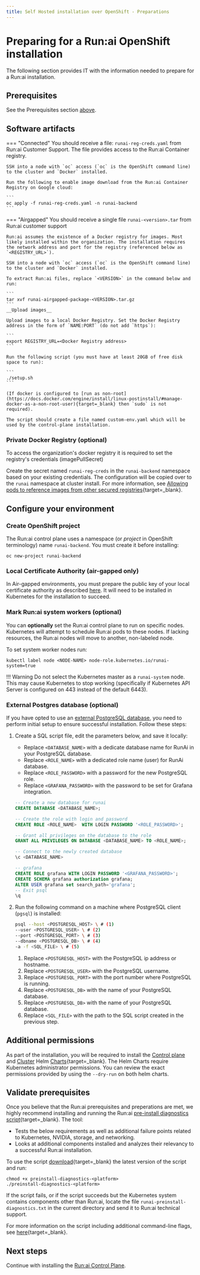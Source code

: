 ```yaml
---
title: Self Hosted installation over OpenShift - Preparations
---
```

# Preparing for a Run:ai OpenShift installation

The following section provides IT with the information needed to prepare for a Run:ai installation.

## Prerequisites
See the Prerequisites section [above](prerequisites.md).

## Software artifacts

=== "Connected"
    You should receive a file: `runai-reg-creds.yaml` from Run:ai Customer Support. The file provides access to the Run:ai Container registry.

    SSH into a node with `oc` access (`oc` is the OpenShift command line) to the cluster and `Docker` installed.

    Run the following to enable image download from the Run:ai Container Registry on Google cloud:

    ```
    oc apply -f runai-reg-creds.yaml -n runai-backend
    ```

=== "Airgapped"
    You should receive a single file `runai-<version>.tar` from Run:ai customer support

    Run:ai assumes the existence of a Docker registry for images. Most likely installed within the organization. The installation requires the network address and port for the registry (referenced below as `<REGISTRY_URL>`). 

    SSH into a node with `oc` access (`oc` is the OpenShift command line) to the cluster and `Docker` installed.

    To extract Run:ai files, replace `<VERSION>` in the command below and run: 

    ```
    tar xvf runai-airgapped-package-<VERSION>.tar.gz
    ```
    __Upload images__

    Upload images to a local Docker Registry. Set the Docker Registry address in the form of `NAME:PORT` (do not add `https`):

    ```
    export REGISTRY_URL=<Docker Registry address>
    ```

    Run the following script (you must have at least 20GB of free disk space to run): 

    ```  
    ./setup.sh
    ```

    (If docker is configured to [run as non-root](https://docs.docker.com/engine/install/linux-postinstall/#manage-docker-as-a-non-root-user){target=_blank} then `sudo` is not required).

    The script should create a file named custom-env.yaml which will be used by the control-plane installation.

### Private Docker Registry (optional)

To access the organization's docker registry it is required to set the registry's credentials (imagePullSecret)

Create the secret named `runai-reg-creds` in the `runai-backend` namespace based on your existing credentials. The configuration will be copied over to the `runai` namespace at cluster install. For more information, see [Allowing pods to reference images from other secured registries](https://docs.openshift.com/container-platform/latest/openshift_images/managing_images/using-image-pull-secrets.html#images-allow-pods-to-reference-images-from-secure-registries_using-image-pull-secrets){target=_blank}.

## Configure your environment

### Create OpenShift project

The Run:ai control plane uses a namespace (or _project_ in OpenShift terminology) name `runai-backend`. You must create it before installing:

```
oc new-project runai-backend
```

### Local Certificate Authority (air-gapped only)
In Air-gapped environments, you must prepare the public key of your local certificate authority as described [here](../../../config/org-cert.md). It will need to be installed in Kubernetes for the installation to succeed.

### Mark Run:ai system workers (optional)

You can **optionally** set the Run:ai control plane to run on specific nodes. Kubernetes will attempt to schedule Run:ai pods to these nodes. If lacking resources, the Run:ai nodes will move to another, non-labeled node.  

To set system worker nodes run:

```
kubectl label node <NODE-NAME> node-role.kubernetes.io/runai-system=true
```

!!! Warning
    Do not select the Kubernetes master as a `runai-system` node. This may cause Kubernetes to stop working (specifically if Kubernetes API Server is configured on 443 instead of the default 6443).

### External Postgres database (optional)

If you have opted to use an [external PostgreSQL database](prerequisites.md#external-postgresql-database-optional), you need to perform initial setup to ensure successful installation. Follow these steps:

1. Create a SQL script file, edit the parameters below, and save it locally:
    * Replace `<DATABASE_NAME>` with a dedicate database name for RunAi in your PostgreSQL database.
    * Replace `<ROLE_NAME>` with a dedicated role name (user) for RunAi database.
    * Replace `<ROLE_PASSWORD>` with a password for the new PostgreSQL role.
    * Replace `<GRAFANA_PASSWORD>`  with the password to be set for Grafana integration.

    ``` sql
    -- Create a new database for runai
    CREATE DATABASE <DATABASE_NAME>; 

    -- Create the role with login and password
    CREATE ROLE <ROLE_NAME>  WITH LOGIN PASSWORD '<ROLE_PASSWORD>'; 

    -- Grant all privileges on the database to the role
    GRANT ALL PRIVILEGES ON DATABASE <DATABASE_NAME> TO <ROLE_NAME>; 

    -- Connect to the newly created database
    \c <DATABASE_NAME> 

    -- grafana
    CREATE ROLE grafana WITH LOGIN PASSWORD '<GRAFANA_PASSWORD>'; 
    CREATE SCHEMA grafana authorization grafana;
    ALTER USER grafana set search_path='grafana';
    -- Exit psql
    \q
    ```

2. Run the following command on a machine where PostgreSQL client (`pgsql`) is installed:

    ``` bash
    psql --host <POSTGRESQL_HOST> \ # (1)
    --user <POSTGRESQL_USER> \ # (2)
    --port <POSTGRESQL_PORT> \ # (3)
    --dbname <POSTGRESQL_DB> \ # (4)
    -a -f <SQL_FILE> \ # (5)
    ```
        
    1. Replace `<POSTGRESQL_HOST>` with the PostgreSQL ip address or hostname.
    1. Replace `<POSTGRESQL_USER>` with the PostgreSQL username.
    2. Replace `<POSTGRESQL_PORT>` with the port number where PostgreSQL is running.
    3. Replace `<POSTGRESQL_DB>` with the name of your PostgreSQL database.
    4. Replace `<POSTGRESQL_DB>` with the name of your PostgreSQL database.
    5. Replace `<SQL_FILE>` with the path to the SQL script created in the previous step.

## Additional permissions

As part of the installation, you will be required to install the [Control plane](backend.md) and [Cluster](cluster.md) Helm [Charts](https://helm.sh/){target=_blank}. The Helm Charts require Kubernetes administrator permissions. You can review the exact permissions provided by using the `--dry-run` on both helm charts.

## Validate prerequisites

Once you believe that the Run:ai prerequisites and preperations are met, we highly recommend installing and running the Run:ai [pre-install diagnostics script](https://runai.jfrog.io/ui/native/pd-cli-prod/preinstall-diagnostics-cli/){target=_blank}. The tool:

* Tests the below requirements as well as additional failure points related to Kubernetes, NVIDIA, storage, and networking.
* Looks at additional components installed and analyzes their relevancy to a successful Run:ai installation.

To use the script [download](https://github.com/run-ai/preinstall-diagnostics/releases){target=_blank} the latest version of the script and run:

```
chmod +x preinstall-diagnostics-<platform>
./preinstall-diagnostics-<platform> 
```

If the script fails, or if the script succeeds but the Kubernetes system contains components other than Run:ai, locate the file `runai-preinstall-diagnostics.txt` in the current directory and send it to Run:ai technical support.

For more information on the script including additional command-line flags, see [here](https://github.com/run-ai/preinstall-diagnostics){target=_blank}.

## Next steps

Continue with installing the [Run:ai Control Plane](backend.md).
